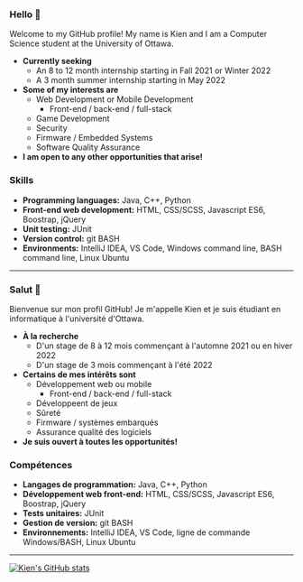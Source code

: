 ### Hello 👋

Welcome to my GitHub profile! My name is Kien and I am a Computer Science student at the University of Ottawa.

- **Currently seeking**
  - An 8 to 12 month internship starting in Fall 2021 or Winter 2022
  - A 3 month summer internship starting in May 2022
- **Some of my interests are**
  - Web Development or Mobile Development
    - Front-end / back-end / full-stack
  - Game Development
  - Security
  - Firmware / Embedded Systems
  - Software Quality Assurance
- **I am open to any other opportunities that arise!**

### Skills
- **Programming languages:** Java, C++, Python
- **Front-end web development:** HTML, CSS/SCSS, Javascript ES6, Boostrap, jQuery
- **Unit testing:** JUnit
- **Version control:** git BASH
- **Environments:** IntelliJ IDEA, VS Code, Windows command line, BASH command line, Linux Ubuntu

<!-- =========================================================================================================================== -->
<hr>

### Salut 👋

Bienvenue sur mon profil GitHub! Je m'appelle Kien et je suis étudiant en informatique à l'université d'Ottawa.

- **À la recherche**
  - D'un stage de 8 à 12 mois commençant à l'automne 2021 ou en hiver 2022
  - D'un stage de 3 mois commençant à l'été 2022
- **Certains de mes intérêts sont**
  - Développement web ou mobile
    - Front-end / back-end / full-stack
  - Développeent de jeux
  - Sûreté
  - Firmware / systèmes embarqués
  - Assurance qualité des logiciels
- **Je suis ouvert à toutes les opportunités!**

### Compétences
- **Langages de programmation:** Java, C++, Python
- **Développement web front-end:** HTML, CSS/SCSS, Javascript ES6, Boostrap, jQuery
- **Tests unitaires:** JUnit
- **Gestion de version:** git BASH
- **Environnements:** IntelliJ IDEA, VS Code, ligne de commande Windows/BASH, Linux Ubuntu

<!-- =========================================================================================================================== -->
<hr>

[![Kien's GitHub stats](https://github-readme-stats.vercel.app/api?username=kienmarkdo&show_icons=true&theme=radical)](https://github.com/anuraghazra/github-readme-stats)

<!--
**kienmarkdo/kienmarkdo** is a ✨ _special_ ✨ repository because its `README.md` (this file) appears on your GitHub profile.

Here are some ideas to get you started:

- 🔭 I’m currently working on ...
- 🌱 I’m currently learning ...
- 👯 I’m looking to collaborate on ...
- 🤔 I’m looking for help with ...
- 💬 Ask me about ...
- 📫 How to reach me: ...
- 😄 Pronouns: ...
- ⚡ Fun fact: ...
-->
